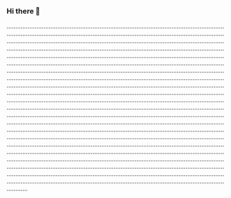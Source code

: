 ### Hi there 👋

....................................................................................................................................................................................................................................................................................................................................................................................................................................................................................................................................................................................................................................................................................................................................................................................................................................................................................................................................................................................................................................................................................................................................................................................................................................................................................................................................................................................................................................................................................................................................................................................................................................................................................................................................................................................................................................................................................................................................................................................................................................................................................................................................................................................................................................................................................................................................................................................................................................................................................................................................................................................................................................................................................................................................................................................................................................................